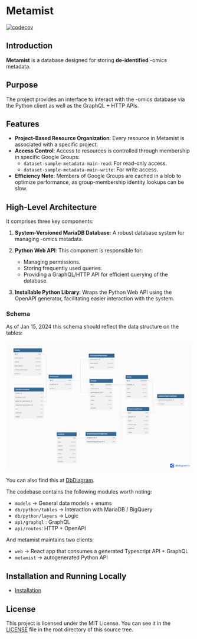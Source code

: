 # Metamist

[![codecov](https://codecov.io/gh/populationgenomics/metamist/branch/dev/graph/badge.svg?token=OI3XZYR9HK)](https://codecov.io/gh/populationgenomics/metamist)


## Introduction

**Metamist** is a database designed for storing **de-identified** -omics metadata.

## Purpose

The project provides an interface to interact with the -omics database via the Python client as well as the GraphQL + HTTP APIs.

## Features

- **Project-Based Resource Organization**: Every resource in Metamist is associated with a specific project.
- **Access Control**: Access to resources is controlled through membership in specific Google Groups:
  - `dataset-sample-metadata-main-read`: For read-only access.
  - `dataset-sample-metadata-main-write`: For write access.
- **Efficiency Note**: Members of Google Groups are cached in a blob to optimize performance, as group-membership identity lookups can be slow.

## High-Level Architecture

It comprises three key components:

1. **System-Versioned MariaDB Database**: A robust database system for managing -omics metadata.

2. **Python Web API**: This component is responsible for:
   - Managing permissions.
   - Storing frequently used queries.
   - Providing a GraphQL/HTTP API for efficient querying of the database.

3. **Installable Python Library**: Wraps the Python Web API using the OpenAPI generator, facilitating easier interaction with the system.

### Schema

As of Jan 15, 2024 this schema should reflect the data structure on the tables:

![Database Structure](resources/2024-01-15_db-diagram.png)

You can also find this at [DbDiagram](https://dbdiagram.io/d/Metamist-Schema-v6-6-2-65a48ac7ac844320aee60d16).

The codebase contains the following modules worth noting:

- `models` -> General data models + enums
- `db/python/tables` -> Interaction with MariaDB / BigQuery
- `db/python/layers` -> Logic
- `api/graphql` : GraphQL
- `api/routes`: HTTP + OpenAPI

And metamist maintains two clients:

- `web`  -> React app that consumes a generated Typescript API + GraphQL
- `metamist` -> autogenerated Python API

## Installation and Running Locally

- [Installation](installation.md)

## License

This project is licensed under the MIT License. You can see it in the [LICENSE](LICENSE) file in the root directory of this source tree.
